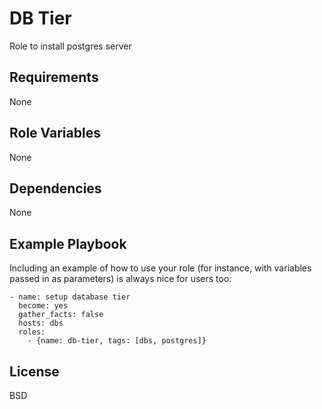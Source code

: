 DB Tier
=========

Role to install postgres server

Requirements
------------

None

Role Variables
--------------

None

Dependencies
------------

None

Example Playbook
----------------

Including an example of how to use your role (for instance, with variables passed in as parameters) is always nice for users too:


    - name: setup database tier
      become: yes
      gather_facts: false
      hosts: dbs
      roles:
        - {name: db-tier, tags: [dbs, postgres]}

License
-------

BSD
